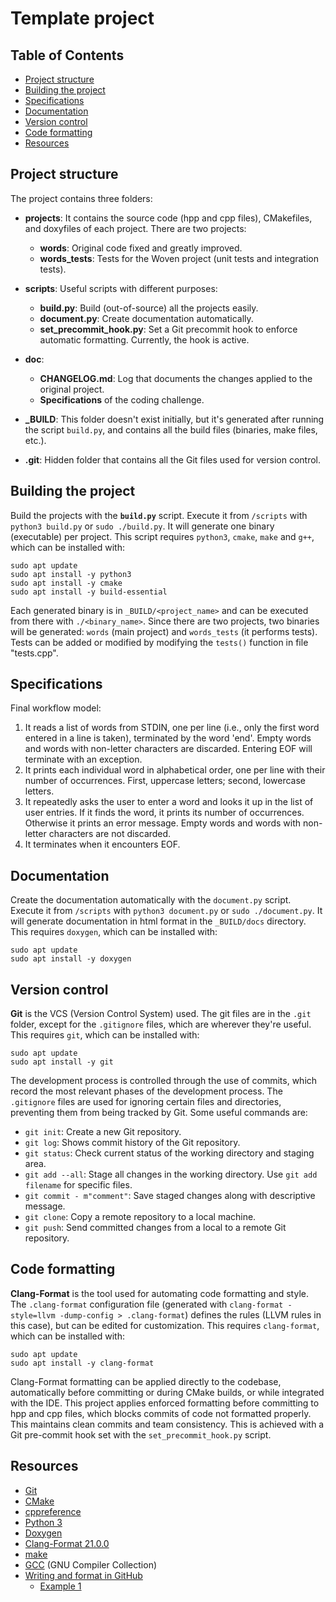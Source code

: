 # Template project

## Table of Contents
+ [Project structure](#project-structure)
+ [Building the project](#building-the-project)
+ [Specifications](#specifications)
+ [Documentation](#documentation)
+ [Version control](#version-control)
+ [Code formatting](#code-formatting)
+ [Resources](#resources)

## Project structure

The project contains three folders:

- **projects**: It contains the source code (hpp and cpp files), CMakefiles, and doxyfiles of each project. There are two projects:

  - **words**: Original code fixed and greatly improved.
  - **words_tests**: Tests for the Woven project (unit tests and integration tests).

- **scripts**: Useful scripts with different purposes:

  - **build.py**: Build (out-of-source) all the projects easily.
  - **document.py**: Create documentation automatically.
  - **set_precommit_hook.py**: Set a Git precommit hook to enforce automatic formatting. Currently, the hook is active.

- **doc**:

  - **CHANGELOG.md**: Log that documents the changes applied to the original project.
  - **Specifications** of the coding challenge.
  
- **_BUILD**: This folder doesn't exist initially, but it's generated after running the script `build.py`, and contains all the build files (binaries, make files, etc.).

- **.git**: Hidden folder that contains all the Git files used for version control.

## Building the project

Build the projects with the **`build.py`** script. Execute it from `/scripts` with `python3 build.py` or `sudo ./build.py`. It will generate one binary (executable) per project. This script requires `python3`, `cmake`, `make` and `g++`, which can be installed with:

```
sudo apt update
sudo apt install -y python3
sudo apt install -y cmake
sudo apt install -y build-essential
```

Each generated binary is in `_BUILD/<project_name>` and can be executed from there with `./<binary_name>`. Since there are two projects, two binaries will be generated: `words` (main project) and `words_tests` (it performs tests). Tests can be added or modified by modifying the `tests()` function in file "tests.cpp".

## Specifications

Final workflow model:

1. It reads a list of words from STDIN, one per line (i.e., only the first word entered in a line is taken), terminated by the word 'end'. Empty words and words with non-letter characters are discarded. Entering EOF will terminate with an exception.
2. It prints each individual word in alphabetical order, one per line with their number of occurrences. First, uppercase letters; second, lowercase letters.
3. It repeatedly asks the user to enter a word and looks it up in the list of user entries. If it finds the word, it prints its number of occurrences. Otherwise it prints an error message. Empty words and words with non-letter characters are not discarded.
4. It terminates when it encounters EOF. 

## Documentation

Create the documentation automatically with the `document.py` script. Execute it from `/scripts` with `python3 document.py` or `sudo ./document.py`. It will generate documentation in html format in the `_BUILD/docs` directory. This requires `doxygen`, which can be installed with:

```
sudo apt update
sudo apt install -y doxygen
```

## Version control

**Git** is the VCS (Version Control System) used. The git files are in the `.git` folder, except for the `.gitignore` files, which are wherever they're useful. This requires `git`, which can be installed with:

```
sudo apt update
sudo apt install -y git
```

The development process is controlled through the use of commits, which record the most relevant phases of the development process. The `.gitignore` files are used for ignoring certain files and directories, preventing them from being tracked by Git. Some useful commands are:

- `git init`: Create a new Git repository.
- `git log`: Shows commit history of the Git repository.
- `git status`: Check current status of the working directory and staging area.
- `git add --all`: Stage all changes in the working directory. Use `git add filename` for specific files.
- `git commit - m"comment"`: Save staged changes along with descriptive message.
- `git clone`: Copy a remote repository to a local machine.
- `git push`: Send committed changes from a local to a remote Git repository.

## Code formatting

**Clang-Format** is the tool used for automating code formatting and style. The `.clang-format` configuration file (generated with `clang-format -style=llvm -dump-config > .clang-format`) defines the rules (LLVM rules in this case), but can be edited for customization. This requires `clang-format`, which can be installed with:

```
sudo apt update
sudo apt install -y clang-format
```
Clang-Format formatting can be applied directly to the codebase, automatically before committing or during CMake builds, or while integrated with the IDE. This project applies enforced formatting before committing to hpp and cpp files, which blocks commits of code not formatted properly. This maintains clean commits and team consistency. This is achieved with a Git pre-commit hook set with the `set_precommit_hook.py` script.

## Resources

- [Git](https://git-scm.com/doc)
- [CMake](https://cmake.org/documentation/)
- [cppreference](https://en.cppreference.com/w/)
- [Python 3](https://www.python.org/doc/)
- [Doxygen](https://www.doxygen.nl/manual/index.html)
- [Clang-Format 21.0.0](https://clang.llvm.org/docs/index.html)
- [make](https://www.gnu.org/software/make/manual/make.html)
- [GCC](https://gcc.gnu.org/onlinedocs/) (GNU Compiler Collection)
- [Writing and format in GitHub](https://docs.github.com/es/github/writing-on-github/getting-started-with-writing-and-formatting-on-github)
  - [Example 1](https://github.com/SaschaWillems/Vulkan)


